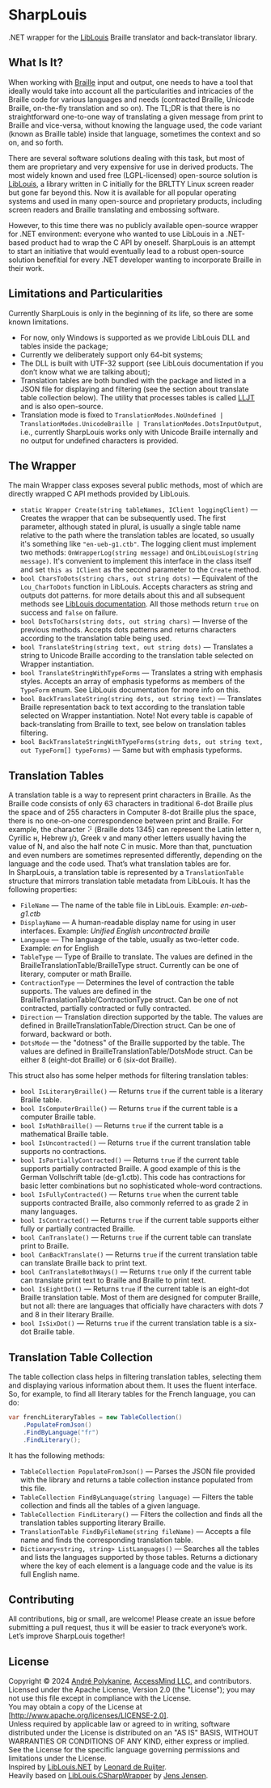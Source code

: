 # SharpLouis

.NET wrapper for the [LibLouis](https://github.com/liblouis/liblouis) Braille translator and back-translator library.

## What Is It?

When working with [Braille](https://en.wikipedia.org/wiki/Braille) input and output, one needs to have a tool that ideally would take into account all the particularities and intricacies of the Braille code for various languages and needs (contracted Braille, Unicode Braille, on-the-fly translation and so on). The TL;DR is that there is no straightforward one-to-one way of translating a given message from print to Braille and vice-versa, without knowing the language used, the code variant (known as Braille table) inside that language, sometimes the context and so on, and so forth.

There are several software solutions dealing with this task, but most of them are proprietary and very expensive for use in derived products. The most widely known and used free (LGPL-licensed) open-source solution is [LibLouis](https://github.com/liblouis/liblouis), a library written in C initially for the BRLTTY Linux screen reader but gone far beyond this. Now it is available for all popular operating systems and used in many open-source and proprietary products, including screen readers and Braille translating and embossing software.

However, to this time there was no publicly available open-source wrapper for .NET environment: everyone who wanted to use LibLouis in a .NET-based product had to wrap the C API by oneself. SharpLouis is an attempt to start an initiative that would eventually lead to a robust open-source solution benefitial for every .NET developer wanting to incorporate Braille in their work.

## Limitations and Particularities

Currently SharpLouis is only in the beginning of its life, so there are some known limitations.

* For now, only Windows is supported as we provide LibLouis DLL and tables inside the package;
* Currently we deliberately support only 64-bit systems;
* The DLL is built with UTF-32 support (see LibLouis documentation if you don’t know what we are talking about);
* Translation tables are both bundled with the package and listed in a JSON file for displaying and filtering (see the section about translate table collection below). The utility that processes tables is called [LLJT](https://github.com/accessmind/liblouis-jsonify-tables) and is also open-source.
* Translation mode is fixed to `TranslationModes.NoUndefined | TranslationModes.UnicodeBraille | TranslationModes.DotsInputOutput`, i.e., currently SharpLouis works only with Unicode Braille internally and no output for undefined characters is provided.

## The Wrapper

The main Wrapper class exposes several public methods, most of which are directly wrapped C API methods provided by LibLouis.

* `static Wrapper Create(string tableNames, IClient loggingClient)` — Creates the wrapper that can be subsequently used. The first parameter, although stated in plural, is usually a single table name relative to the path where the translation tables are located, so usually it's something like `"en-ueb-g1.ctb"`. The logging client must implement two methods: `OnWrapperLog(string message)` and `OnLibLouisLog(string message)`. It's convenient to implement this interface in the class itself and set `this as IClient` as the second parameter to the `Create` method.
* `bool CharsToDots(string chars, out string dots)` — Equivalent of the `Lou_CharToDots` function in LibLouis. Accepts characters as string and outputs dot patterns. for more details about this and all subsequent methods see [LibLouis documentation](https://liblouis.io/documentation/liblouis.html). All those methods return `true` on success and `false` on failure.
* `bool DotsToChars(string dots, out string chars)` — Inverse of the previous methods. Accepts dots patterns and returns characters according to the translation table being used.
* `bool TranslateString(string text, out string dots)` — Translates a string to Unicode Braille according to the translation table selected on Wrapper instantiation.
* `bool TranslateStringWithTypeForms` — Translates a string with emphasis styles. Accepts an array of emphasis typeforms as members of the `TypeForm` enum. See LibLouis documentation for more info on this.
* `bool BackTranslateString(string dots, out string text)` — Translates Braille representation back to text according to the translation table selected on Wrapper instantiation. Note! Not every table is capable of back-translating from Braille to text, see below on translation tables filtering.
* `bool BackTranslateStringWithTypeForms(string dots, out string text, out TypeForm[] typeForms)` — Same but with emphasis typeforms.

## Translation Tables

A translation table is a way to represent print characters in Braille. As the Braille code consists of only 63 characters in traditional 6-dot Braille plus the space and of 255 characters in Computer 8-dot Braille plus the space, there is no one-on-one correspondence between print and Braille. For example, the character ⠝ (Braille dots 1345) can represent the Latin letter n, Cyrillic н, Hebrew נ/ן, Greek ν and many other letters usually having the value of N, and also the half note C in music. More than that, punctuation and even numbers are sometimes represented differently, depending on the language and the code used. That’s what translation tables are for.  
In SharpLouis, a translation table is represented by a `TranslationTable` structure that mirrors translation table metadata from LibLouis. It has the following properties:

* `FileName` — The name of the table file in LibLouis. Example: _en-ueb-g1.ctb_
* `DisplayName` — A human-readable display name for using in user interfaces. Example: _Unified English uncontracted braille_
* `Language` — The language of the table, usually as two-letter code. Example: _en_ for English
* `TableType` — Type of Braille to translate. The values are defined in the BrailleTranslationTable/BrailleType struct. Currently can be one of literary, computer or math Braille.
* `ContractionType` — Determines the level of contraction the table supports. The values are defined in the BrailleTranslationTable/ContractionType struct. Can be one of not contracted, partially contracted or fully contracted.
* `Direction` — Translation direction supported by the table. The values are defined in BrailleTranslationTable/Direction struct. Can be one of forward, backward or both.
* `DotsMode` — the "dotness" of the Braille supported by the table. The values are defined in BrailleTranslationTable/DotsMode struct. Can be either 8 (eight-dot Braille) or 6 (six-dot Braille).

This struct also has some helper methods for filtering translation tables:
* `bool IsLiteraryBraille()` — Returns `true` if the current table is a literary Braille table.
* `bool IsComputerBraille()` — Returns `true` if the current table is a computer Braille table.
* `bool IsMathBraille()` — Returns `true` if the current table is a mathematical Braille table.
* `bool IsUncontracted()` — Returns `true` if the current translation table supports no contractions.
* `bool IsPartiallyContracted()` — Returns `true` if the current table supports partially contracted Braille. A good example of this is the German Vollschrift table (de-g1.ctb). This code has contractions for basic letter combinations but no sophisticated whole-word contractions.
* `bool IsFullyContracted()` — Returns `true` when the current table supports contracted Braille, also commonly referred to as grade 2 in many languages.
* `bool IsContracted()` — Returns `true` if the current table supports either fully or partially contracted Braille.
* `bool CanTranslate()` — Returns `true` if the current table can translate print to Braille.
* `bool CanBackTranslate()` — Returns `true` if the current translation table can translate Braille back to print text.
* `bool CanTranslateBothWays()` — Returns `true` only if the current table can translate print text to Braille and Braille to print text.
* `bool IsEightDot()` — Returns `true` if the current table is an eight-dot Braille translation table. Most of them are designed for computer Braille, but not all: there are languages that officially have characters with dots 7 and 8 in their literary Braille.
* `bool IsSixDot()` — Returns `true` if the current translation table is a six-dot Braille table.

## Translation Table Collection

The table collection class helps in filtering translation tables, selecting them and displaying various information about them. It uses the fluent interface. So, for example, to find all literary tables for the French language, you can do:

```csharp
var frenchLiteraryTables = new TableCollection()
    .PopulateFromJson()
    .FindByLanguage("fr")
    .FindLiterary();
```

It has the following methods:

* `TableCollection PopulateFromJson()` — Parses the JSON file provided with the library and returns a table collection instance populated from this file.
* `TableCollection FindByLanguage(string language)` — Filters the table collection and finds all the tables of a given language.
* `TableCollection FindLiterary()` — Filters the collection and finds all the translation tables supporting literary Braille.
* `TranslationTable FindByFileName(string fileName)` — Accepts a file name and finds the corresponding translation table.
* `Dictionary<string, string> ListLanguages()` — Searches all the tables and lists the languages supported by those tables. Returns a dictionary where the key of each element is a language code and the value is its full English name.

## Contributing

All contributions, big or small, are welcome! Please create an issue before submitting a pull request, thus it will be easier to track everyone’s work. Let’s improve SharpLouis together!

## License

Copyright © 2024 [André Polykanine](https://github.com/Menelion), [AccessMind LLC.](https://accessmind.io/) and contributors.  
Licensed under the Apache License, Version 2.0 (the "License"); you may not use this file except in compliance with the License.  
You may obtain a copy of the License at [http://www.apache.org/licenses/LICENSE-2.0].  
Unless required by applicable law or agreed to in writing, software distributed under the License is distributed on an "AS IS" BASIS, WITHOUT WARRANTIES OR CONDITIONS OF ANY KIND, either express or implied.  
See the License for the specific language governing permissions and limitations under the License.  
Inspired by [LibLouis.NET](https://github.com/LeonarddeR/liblouis.net) by [Leonard de Ruijter](https://github.com/LeonarddeR).  
Heavily based on [LibLouis.CSharpWrapper](https://github.com/JensJensenPublic/liblouis.CSharp.Wrapper) by [Jens Jensen](https://github.com/jensjensenpublic).
